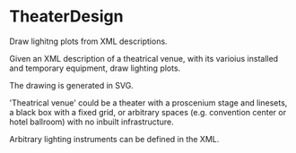 # TheaterDesign
Draw lighitng plots from XML descriptions.

Given an XML description of a theatrical venue, with its varioius installed and temporary equipment, draw lighting plots.

The drawing is generated in SVG.

'Theatrical venue' could be a theater with a proscenium stage and linesets, a black box with a fixed grid, or arbitrary spaces (e.g. convention center or hotel ballroom) with no inbuilt infrastructure.

Arbitrary lighting instruments can be defined in the XML.
